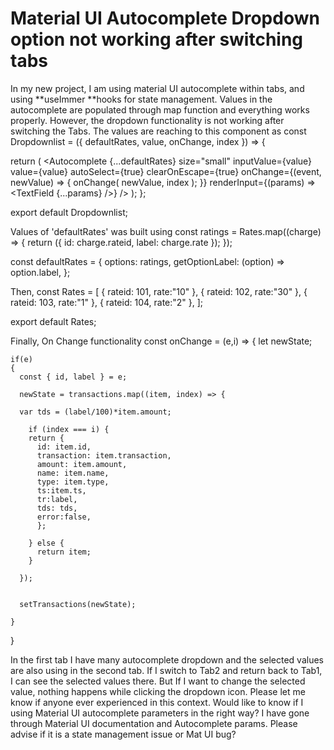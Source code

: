 
# Material UI Autocomplete Dropdown option not working after switching tabs

In my new project, I am using material UI autocomplete within tabs, and using **useImmer **hooks for state management. Values in the autocomplete are populated through map function and everything works properly. However, the dropdown functionality is not working after switching the Tabs.
The values are reaching to this component as
const Dropdownlist = ({ defaultRates, value, onChange, index }) => {

  return (
    <Autocomplete
      {...defaultRates}
        size="small"
      inputValue={value}
      value={value}
      autoSelect={true}
      clearOnEscape={true}
      onChange={(event, newValue) => {
      onChange( newValue, index );
      }}
      renderInput={(params) => <TextField  {...params} />}
    />
  );
};

export default Dropdownlist;

Values of 'defaultRates' was built using
const ratings =
Rates.map((charge) => {
    return ({ id: charge.rateid, label: charge.rate });
});

  
const defaultRates = {
  options: ratings,
  getOptionLabel: (option) => option.label,
}; 

Then,
const Rates = [
    {
      rateid: 101,
      rate:"10"
    },
    {
      rateid: 102,
      rate:"30"
    },
    {
      rateid: 103,
      rate:"1"
    },
    {
      rateid: 104,
      rate:"2"
    },
];
  
export default Rates;

Finally, On Change functionality
const onChange = (e,i) => {
    let newState;
  
    if(e)
    {
      const { id, label } = e;

      newState = transactions.map((item, index) => {

      var tds = (label/100)*item.amount;
      
        if (index === i) {  
        return {
          id: item.id,
          transaction: item.transaction,
          amount: item.amount,
          name: item.name,
          type: item.type,
          ts:item.ts,
          tr:label,
          tds: tds,
          error:false,
          };

        } else {
          return item;
        }
  
      });

      
      setTransactions(newState);

    }
  
  }

In the first tab I have many autocomplete dropdown and the selected values are also using in the second tab. If I switch to Tab2 and return back to Tab1, I can see the selected values there. But If I want to change the selected value, nothing happens while clicking the dropdown icon. Please let me know if anyone ever experienced in this context. Would like to know if I using Material UI autocomplete parameters in the right way?
I have gone through Material UI documentation and Autocomplete params. Please advise if it is a state management issue or Mat UI bug?

        